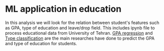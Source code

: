 # ML application in education

In this analysis we will look for the relation between student's features such as GPA, type of education and leave/drop field. 
This includes ipynb file to process educational data from University of Tehran. [GPA regression](https://github.com/mghasemi19/ML_EconEduc/blob/main/GPA_Regression.ipynb)
and [Type classification](https://github.com/mghasemi19/ML_EconEduc/blob/main/Type_classification.ipynb) are the main researches have done to predict the GPA and type of 
education for students. 
